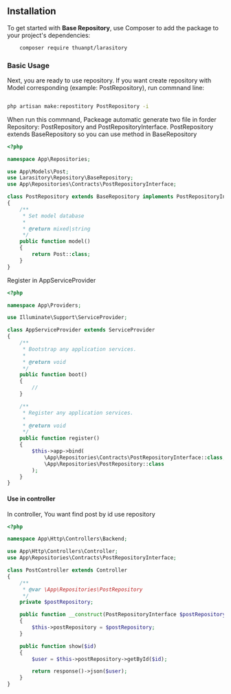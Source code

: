 ## Installation

To get started with **Base Repository**, use Composer to add the package to your project's dependencies:

```bash
    composer require thuanpt/larasitory
```

### Basic Usage

Next, you are ready to use repository. If you want create repository with Model corresponding (example: PostRepository), run commnand line: 

```bash

php artisan make:repostitory PostRepository -i
```
When run this commnand, Packeage automatic generate two file in forder Repository: PostRepository and PostRepositoryInterface. 
PostRepository extends BaseRepository so you can use method in BaseRepository

```php
<?php

namespace App\Repositories;

use App\Models\Post;
use Larasitory\Repository\BaseRepository;
use App\Repositories\Contracts\PostRepositoryInterface;

class PostRepository extends BaseRepository implements PostRepositoryInterface
{
    /**
     * Set model database
     *
     * @return mixed|string
     */
    public function model()
    {
        return Post::class;
    }
}
```
Register in AppServiceProvider
```php
<?php

namespace App\Providers;

use Illuminate\Support\ServiceProvider;

class AppServiceProvider extends ServiceProvider
{
    /**
     * Bootstrap any application services.
     *
     * @return void
     */
    public function boot()
    {
        //
    }

    /**
     * Register any application services.
     *
     * @return void
     */
    public function register()
    {
        $this->app->bind(
            \App\Repositories\Contracts\PostRepositoryInterface::class,
            \App\Repositories\PostRepository::class
        );
    }
}
```


#### Use in controller

In controller, You want find post by id use repository

```php
<?php

namespace App\Http\Controllers\Backend;

use App\Http\Controllers\Controller;
use App\Repositories\Contracts\PostRepositoryInterface;

class PostController extends Controller
{
    /**
     * @var \App\Repositories\PostRepository
     */
    private $postRepository;

    public function __construct(PostRepositoryInterface $postRepository )
    {
        $this->postRepository = $postRepository;
    }

    public function show($id) 
    {
        $user = $this->postRepository->getById($id);

        return response()->json($user);
    }
}
```
